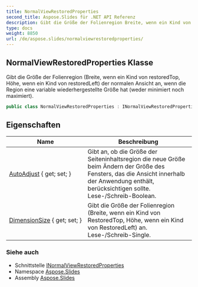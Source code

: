 ```yaml
---
title: NormalViewRestoredProperties
second_title: Aspose.Slides für .NET API Referenz
description: Gibt die Größe der Folienregion Breite, wenn ein Kind von restoredTop, Höhe, wenn ein Kind von restoredLeft der normalen Ansicht an, wenn die Region eine variable wiederhergestellte Größe hat weder minimiert noch maximiert.
type: docs
weight: 8850
url: /de/aspose.slides/normalviewrestoredproperties/
---
```


## NormalViewRestoredProperties Klasse

Gibt die Größe der Folienregion (Breite, wenn ein Kind von restoredTop, Höhe, wenn ein Kind von restoredLeft) der normalen Ansicht an, wenn die Region eine variable wiederhergestellte Größe hat (weder minimiert noch maximiert).

```csharp
public class NormalViewRestoredProperties : INormalViewRestoredProperties
```

## Eigenschaften

| Name | Beschreibung |
| --- | --- |
| [AutoAdjust](../../aspose.slides/normalviewrestoredproperties/autoadjust) { get; set; } | Gibt an, ob die Größe der Seiteninhaltsregion die neue Größe beim Ändern der Größe des Fensters, das die Ansicht innerhalb der Anwendung enthält, berücksichtigen sollte. Lese-/Schreib-Boolean. |
| [DimensionSize](../../aspose.slides/normalviewrestoredproperties/dimensionsize) { get; set; } | Gibt die Größe der Folienregion (Breite, wenn ein Kind von RestoredTop, Höhe, wenn ein Kind von RestoredLeft) an. Lese-/Schreib-Single. |

### Siehe auch

* Schnittstelle [INormalViewRestoredProperties](../inormalviewrestoredproperties)
* Namespace [Aspose.Slides](../../aspose.slides)
* Assembly [Aspose.Slides](../../)

<!-- DO NOT EDIT: generiert von xmldocmd für Aspose.Slides.dll -->